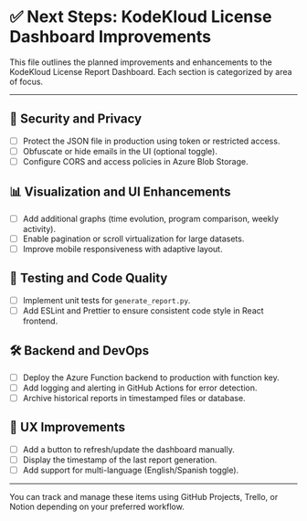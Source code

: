 # ✅ Next Steps: KodeKloud License Dashboard Improvements

This file outlines the planned improvements and enhancements to the KodeKloud License Report Dashboard. Each section is categorized by area of focus.

---

## 🔐 Security and Privacy
- [ ] Protect the JSON file in production using token or restricted access.
- [ ] Obfuscate or hide emails in the UI (optional toggle).
- [ ] Configure CORS and access policies in Azure Blob Storage.

## 📊 Visualization and UI Enhancements
- [ ] Add additional graphs (time evolution, program comparison, weekly activity).
- [ ] Enable pagination or scroll virtualization for large datasets.
- [ ] Improve mobile responsiveness with adaptive layout.

## 🧪 Testing and Code Quality
- [ ] Implement unit tests for `generate_report.py`.
- [ ] Add ESLint and Prettier to ensure consistent code style in React frontend.

## 🛠️ Backend and DevOps
- [ ] Deploy the Azure Function backend to production with function key.
- [ ] Add logging and alerting in GitHub Actions for error detection.
- [ ] Archive historical reports in timestamped files or database.

## 👤 UX Improvements
- [ ] Add a button to refresh/update the dashboard manually.
- [ ] Display the timestamp of the last report generation.
- [ ] Add support for multi-language (English/Spanish toggle).

---

You can track and manage these items using GitHub Projects, Trello, or Notion depending on your preferred workflow.
